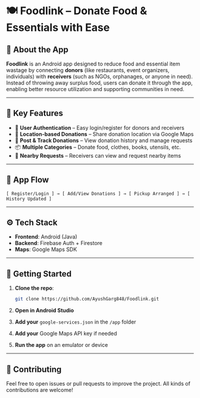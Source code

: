 # 🍽️ Foodlink – Donate Food & Essentials with Ease
## 📱 About the App

**Foodlink** is an Android app designed to reduce food and essential item wastage by connecting **donors** (like restaurants, event organizers, individuals) with **receivers** (such as NGOs, orphanages, or anyone in need). Instead of throwing away surplus food, users can donate it through the app, enabling better resource utilization and supporting communities in need.

---

## 🎯 Key Features

* 🔐 **User Authentication** – Easy login/register for donors and receivers
* 📍 **Location-based Donations** – Share donation location via Google Maps
* 📝 **Post & Track Donations** – View donation history and manage requests
* 📦 **Multiple Categories** – Donate food, clothes, books, utensils, etc.
* 🧭 **Nearby Requests** – Receivers can view and request nearby items

---

## 🔄 App Flow

```
[ Register/Login ] → [ Add/View Donations ] → [ Pickup Arranged ] → [ History Updated ]
```

---

## ⚙️ Tech Stack

* **Frontend**: Android (Java)
* **Backend**: Firebase Auth + Firestore
* **Maps**: Google Maps SDK

---

## 🚀 Getting Started

1. **Clone the repo**:

   ```bash
   git clone https://github.com/AyushGarg848/Foodlink.git
   ```

2. **Open in Android Studio**

3. **Add your** `google-services.json` in the `/app` folder

4. **Add your** Google Maps API key if needed

5. **Run the app** on an emulator or device

---

## 🤝 Contributing

Feel free to open issues or pull requests to improve the project. All kinds of contributions are welcome!
